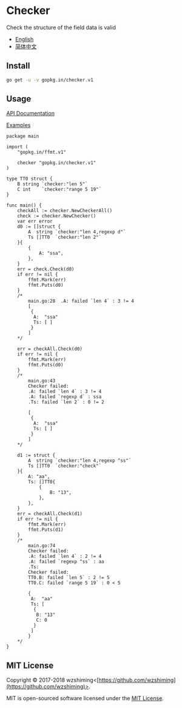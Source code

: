 # Checker
Check the structure of the field data is valid

 - [English](./README.md)
 - [简体中文](./README_cn.md)
 
## Install
``` bash
go get -u -v gopkg.in/checker.v1
```

## Usage

[API Documentation](http://godoc.org/gopkg.in/checker.v1)

[Examples](./examples/main.go)


``` golang
package main

import (
	"gopkg.in/ffmt.v1"

	checker "gopkg.in/checker.v1"
)

type TT0 struct {
	B string `checker:"len 5"`
	C int    `checker:"range 5 19"`
}

func main() {
	checkAll := checker.NewCheckerAll()
	check := checker.NewChecker()
	var err error
	d0 := []struct {
		A  string `checker:"len 4,regexp d"`
		Ts []TT0  `checker:"len 2"`
	}{
		{
			A: "ssa",
		},
	}
	err = check.Check(d0)
	if err != nil {
		ffmt.Mark(err)
		ffmt.Puts(d0)
	}
	/*
		main.go:28  .A: failed `len 4` : 3 != 4
		[
		 {
		  A:  "ssa"
		  Ts: [ ]
		 }
		]
	*/

	err = checkAll.Check(d0)
	if err != nil {
		ffmt.Mark(err)
		ffmt.Puts(d0)
	}
	/*
		main.go:43
		Checker failed:
		.A: failed `len 4` : 3 != 4
		.A: failed `regexp d` : ssa
		.Ts: failed `len 2` : 0 != 2

		[
		 {
		  A:  "ssa"
		  Ts: [ ]
		 }
		]
	*/

	d1 := struct {
		A  string `checker:"len 4,regexp ^ss"`
		Ts []TT0  `checker:"check"`
	}{
		A: "aa",
		Ts: []TT0{
			{
				B: "13",
			},
		},
	}
	err = checkAll.Check(d1)
	if err != nil {
		ffmt.Mark(err)
		ffmt.Puts(d1)
	}
	/*
		main.go:74
		Checker failed:
		.A: failed `len 4` : 2 != 4
		.A: failed `regexp ^ss` : aa
		.Ts:
		Checker failed:
		TT0.B: failed `len 5` : 2 != 5
		TT0.C: failed `range 5 19` : 0 < 5

		{
		 A:  "aa"
		 Ts: [
		  {
		   B: "13"
		   C: 0
		  }
		 ]
		}
	*/
}
```

## MIT License

Copyright © 2017-2018 wzshiming<[https://github.com/wzshiming](https://github.com/wzshiming)>.

MIT is open-sourced software licensed under the [MIT License](https://opensource.org/licenses/MIT).

